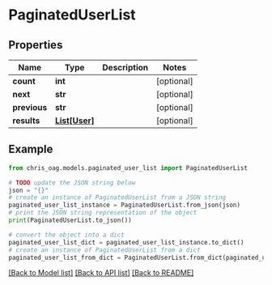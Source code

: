 # PaginatedUserList


## Properties

Name | Type | Description | Notes
------------ | ------------- | ------------- | -------------
**count** | **int** |  | [optional] 
**next** | **str** |  | [optional] 
**previous** | **str** |  | [optional] 
**results** | [**List[User]**](User.md) |  | [optional] 

## Example

```python
from chris_oag.models.paginated_user_list import PaginatedUserList

# TODO update the JSON string below
json = "{}"
# create an instance of PaginatedUserList from a JSON string
paginated_user_list_instance = PaginatedUserList.from_json(json)
# print the JSON string representation of the object
print(PaginatedUserList.to_json())

# convert the object into a dict
paginated_user_list_dict = paginated_user_list_instance.to_dict()
# create an instance of PaginatedUserList from a dict
paginated_user_list_from_dict = PaginatedUserList.from_dict(paginated_user_list_dict)
```
[[Back to Model list]](../README.md#documentation-for-models) [[Back to API list]](../README.md#documentation-for-api-endpoints) [[Back to README]](../README.md)


